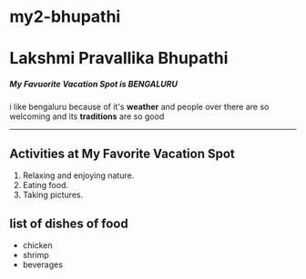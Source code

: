 # my2-bhupathi
# Lakshmi Pravallika Bhupathi
##### My Favuorite Vacation Spot is BENGALURU
i like bengaluru because of it's **weather** and people over there are so welcoming  and its **traditions** are so good 

---

## Activities at My Favorite Vacation Spot    

1. Relaxing and enjoying nature.
2. Eating food.
3. Taking pictures.
       
## list of dishes of food 

- chicken 
- shrimp
- beverages       
